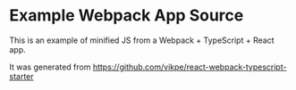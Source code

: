 # Example Webpack App Source

This is an example of minified JS from a Webpack + TypeScript + React app.

It was generated from https://github.com/vikpe/react-webpack-typescript-starter